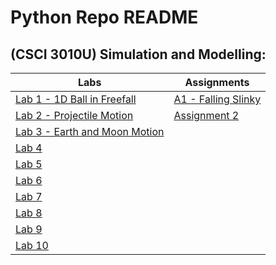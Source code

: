 # Python Repo README #

## (CSCI 3010U) Simulation and Modelling:
Labs                          | Assignments
------------------------------|-----------------------------------
[Lab 1 - 1D Ball in Freefall](csci_3010u/Lab/Lab1/) | [A1 - Falling Slinky](csci_3010u/Ass/A1/)  
[Lab 2 - Projectile Motion](csci_3010u/Lab/Lab2/) | [Assignment 2](csci_3010u/Ass/A2/)  
[Lab 3 - Earth and Moon Motion](csci_3010u/Lab/Lab3/) |
[Lab 4](csci_3010u/Lab/Lab4/) |
[Lab 5](csci_3010u/Lab/Lab5/) |
[Lab 6](csci_3010u/Lab/Lab6/) |
[Lab 7](csci_3010u/Lab/Lab7/) |
[Lab 8](csci_3010u/Lab/Lab8/) |
[Lab 9](csci_3010u/Lab/Lab9/) |
[Lab 10](csci_3010u/Lab/Lab10/)  |  




